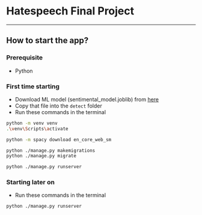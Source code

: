 # Hatespeech Final Project
---

## How to start the app?

### Prerequisite
- Python

### First time starting
- Download ML model (sentimental_model.joblib) from [here](https://drive.google.com/file/d/13_B1qK7pK3MZOjzZfb7hb7u0hqVPCFXP/view?usp=drive_link)
- Copy that file into the ```detect``` folder
- Run these commands in the terminal
```bash
python -m venv venv
.\venv\Scripts\activate

python -m spacy download en_core_web_sm

python ./manage.py makemigrations
python ./manage.py migrate

python ./manage.py runserver
```

### Starting later on
- Run these commands in the terminal
```bash
python ./manage.py runserver
```